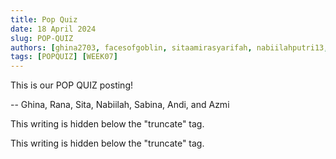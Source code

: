```yaml
---
title: Pop Quiz
date: 18 April 2024
slug: POP-QUIZ
authors: [ghina2703, facesofgoblin, sitaamirasyarifah, nabiilahputri13, sabinamaritza, stronovski, azmiman52]
tags: [POPQUIZ] [WEEK07] 
---
```


This is our POP QUIZ posting!

-- Ghina, Rana, Sita, Nabiilah, Sabina, Andi, and Azmi

<!--truncate-->

This writing is hidden below the "truncate" tag.

This writing is hidden below the "truncate" tag.

